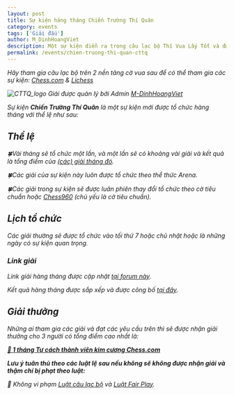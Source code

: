 ```yaml
---
layout: post
title: Sự kiện hàng tháng Chiến Trường Thí Quân
category: events
tags: ['Giải đấu']
author: M_DinhHoangViet
description: Một sự kiện diễn ra trong câu lạc bộ Thí Vua Lấy Tốt và được tổ chức hàng tháng với giải thưởng là <a href="https://chess.com/membership">tư cách thành viên kim cương Chess.com</a> 1 tháng.
permalink: /events/chien-truong-thi-quan-cttq
---
```


<i>Hãy tham gia câu lạc bộ trên 2 nền tảng cờ vua sau để có thể tham gia các sự kiện: [Chess.com](https://link.chess.com/club/0CVQh6) & [Lichess](https://lichess.org/team/thi-vua-lay-tot-tungjohn-playing-chess)

![CTTQ_logo](/images/events/2024/09/06/cttq_logo.png)
*Giải được quản lý bởi Admin [M-DinhHoangViet](/leaders#admins)*

Sự kiện <b>Chiến Trường Thí Quân</b> là một sự kiện mới được tổ chức hàng tháng với thể lệ như sau:

## Thể lệ

🍀Vài tháng sẽ tổ chức một lần, và một lần sẽ có khoảng vài giải và kết quả là tổng điểm của [(các) giải tháng đó](https://chess.com/forum/view/link-giai-chien-truong-thi-quan).

🍀Các giải của sự kiện này luôn được tổ chức theo thể thức Arena.

🍀Các giải trong sự kiện sẽ được luân phiên thay đổi tổ chức theo cờ tiêu chuẩn hoặc [Chess960](https://chess.com/article/chess-variants#Chess960) (chủ yếu là cờ tiêu chuẩn).

## Lịch tổ chức

Các giải thường sẽ được tổ chức vào tối thứ 7 hoặc chủ nhật hoặc là những ngày có sự kiện quan trọng.

### Link giải

Link giải hàng tháng được cập nhật [tại forum này](//chess.com/forum/view/link-giai-chien-truong-thi-quan).

Kết quả hàng tháng được sắp xếp và được công bố [tại đây](/events/tournaments/cttq).

## Giải thưởng

Những ai tham gia các giải và đạt các yêu cầu trên thì sẽ được nhận giải thưởng cho 3 người có tổng điểm cao nhất là:

**[💎 1 tháng Tư cách thành viên kim cương Chess.com](https://chess.com/membership)**

__Lưu ý tuân thủ theo các luật lệ sau nếu không sẽ không được nhận giải và thậm chí bị phạt theo luật:__

🚫 Không vi phạm [Luật câu lạc bộ](https://chess.com/news/quy-dinh-cua-clb-tungjohn-playing-chess-7-2024) và [Luật Fair Play](https://chess.com/news/luat-choi-cong-bang-cua-clb-thi-vua-lay-tot).
